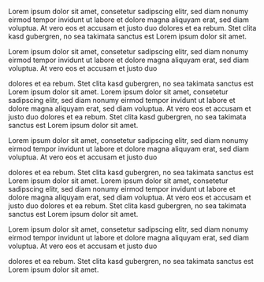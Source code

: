 Lorem ipsum dolor sit amet, consetetur sadipscing elitr,
sed diam nonumy eirmod tempor invidunt ut labore et dolore magna
aliquyam erat, sed diam voluptua. At vero eos et accusam
et justo duo dolores et ea rebum. Stet clita kasd gubergren,
no sea takimata sanctus est Lorem ipsum dolor sit amet.

Lorem ipsum dolor sit amet, consetetur sadipscing elitr,
sed diam nonumy eirmod tempor invidunt ut labore et dolore magna aliquyam erat,
sed diam voluptua. At vero eos et accusam et justo duo

dolores et ea rebum. Stet clita kasd gubergren,
no sea takimata sanctus est Lorem ipsum dolor sit amet.
Lorem ipsum dolor sit amet, consetetur sadipscing elitr,
sed diam nonumy eirmod tempor invidunt ut labore et dolore magna
aliquyam erat, sed diam voluptua. At vero eos et accusam
et justo duo dolores et ea rebum. Stet clita kasd gubergren,
no sea takimata sanctus est Lorem ipsum dolor sit amet.

Lorem ipsum dolor sit amet, consetetur sadipscing elitr,
sed diam nonumy eirmod tempor invidunt ut labore et dolore magna aliquyam erat,
sed diam voluptua. At vero eos et accusam et justo duo

dolores et ea rebum. Stet clita kasd gubergren,
no sea takimata sanctus est Lorem ipsum dolor sit amet.
Lorem ipsum dolor sit amet, consetetur sadipscing elitr,
sed diam nonumy eirmod tempor invidunt ut labore et dolore magna
aliquyam erat, sed diam voluptua. At vero eos et accusam
et justo duo dolores et ea rebum. Stet clita kasd gubergren,
no sea takimata sanctus est Lorem ipsum dolor sit amet.

Lorem ipsum dolor sit amet, consetetur sadipscing elitr,
sed diam nonumy eirmod tempor invidunt ut labore et dolore magna aliquyam erat,
sed diam voluptua. At vero eos et accusam et justo duo

dolores et ea rebum. Stet clita kasd gubergren,
no sea takimata sanctus est Lorem ipsum dolor sit amet.
